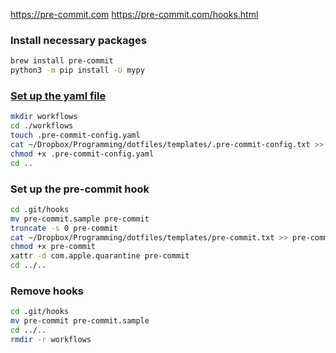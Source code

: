 https://pre-commit.com
https://pre-commit.com/hooks.html

### Install necessary packages
```bash
brew install pre-commit
python3 -m pip install -U mypy
```

### [Set up the yaml file](yaml)
```bash
mkdir workflows
cd ./workflows
touch .pre-commit-config.yaml
cat ~/Dropbox/Programming/dotfiles/templates/.pre-commit-config.txt >> .pre-commit-config.yaml
chmod +x .pre-commit-config.yaml
cd ..
```

### Set up the pre-commit hook
```bash
cd .git/hooks
mv pre-commit.sample pre-commit
truncate -s 0 pre-commit
cat ~/Dropbox/Programming/dotfiles/templates/pre-commit.txt >> pre-commit
chmod +x pre-commit
xattr -d com.apple.quarantine pre-commit
cd ../..
```

### Remove hooks
```bash
cd .git/hooks
mv pre-commit pre-commit.sample
cd ../..
rmdir -r workflows
```
